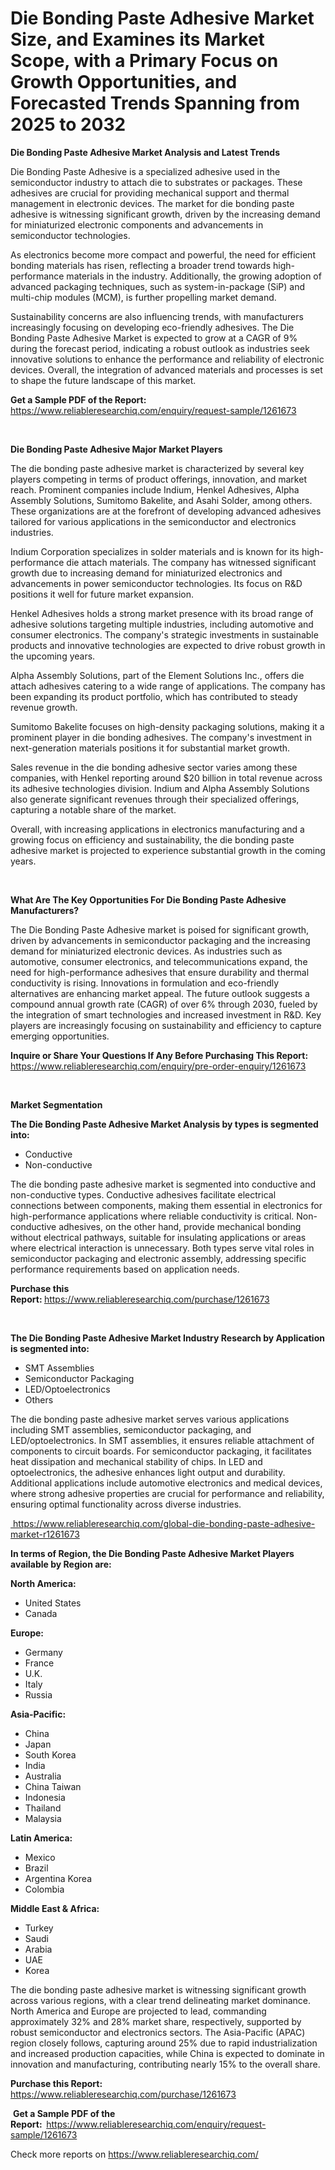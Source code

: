 <p><h1>Die Bonding Paste Adhesive Market Size, and Examines its Market Scope, with a Primary Focus on Growth Opportunities, and Forecasted Trends Spanning from 2025 to 2032</h1></p><p><strong>Die Bonding Paste Adhesive Market Analysis and Latest Trends</strong></p>
<p><p>Die Bonding Paste Adhesive is a specialized adhesive used in the semiconductor industry to attach die to substrates or packages. These adhesives are crucial for providing mechanical support and thermal management in electronic devices. The market for die bonding paste adhesive is witnessing significant growth, driven by the increasing demand for miniaturized electronic components and advancements in semiconductor technologies. </p><p>As electronics become more compact and powerful, the need for efficient bonding materials has risen, reflecting a broader trend towards high-performance materials in the industry. Additionally, the growing adoption of advanced packaging techniques, such as system-in-package (SiP) and multi-chip modules (MCM), is further propelling market demand. </p><p>Sustainability concerns are also influencing trends, with manufacturers increasingly focusing on developing eco-friendly adhesives. The Die Bonding Paste Adhesive Market is expected to grow at a CAGR of 9% during the forecast period, indicating a robust outlook as industries seek innovative solutions to enhance the performance and reliability of electronic devices. Overall, the integration of advanced materials and processes is set to shape the future landscape of this market.</p></p>
<p><strong>Get a Sample PDF of the Report:&nbsp;</strong> <a href="https://www.reliableresearchiq.com/enquiry/request-sample/1261673?utm_campaign=2237&utm_medium=2&utm_source=Github&utm_content=ia&utm_term=02022025&utm_id=die-bonding-paste-adhesive">https://www.reliableresearchiq.com/enquiry/request-sample/1261673</a></p>
<p>&nbsp;</p>
<p><strong>Die Bonding Paste Adhesive Major Market Players</strong></p>
<p><p>The die bonding paste adhesive market is characterized by several key players competing in terms of product offerings, innovation, and market reach. Prominent companies include Indium, Henkel Adhesives, Alpha Assembly Solutions, Sumitomo Bakelite, and Asahi Solder, among others. These organizations are at the forefront of developing advanced adhesives tailored for various applications in the semiconductor and electronics industries.</p><p>Indium Corporation specializes in solder materials and is known for its high-performance die attach materials. The company has witnessed significant growth due to increasing demand for miniaturized electronics and advancements in power semiconductor technologies. Its focus on R&D positions it well for future market expansion.</p><p>Henkel Adhesives holds a strong market presence with its broad range of adhesive solutions targeting multiple industries, including automotive and consumer electronics. The company's strategic investments in sustainable products and innovative technologies are expected to drive robust growth in the upcoming years.</p><p>Alpha Assembly Solutions, part of the Element Solutions Inc., offers die attach adhesives catering to a wide range of applications. The company has been expanding its product portfolio, which has contributed to steady revenue growth.</p><p>Sumitomo Bakelite focuses on high-density packaging solutions, making it a prominent player in die bonding adhesives. The company's investment in next-generation materials positions it for substantial market growth.</p><p>Sales revenue in the die bonding adhesive sector varies among these companies, with Henkel reporting around $20 billion in total revenue across its adhesive technologies division. Indium and Alpha Assembly Solutions also generate significant revenues through their specialized offerings, capturing a notable share of the market.</p><p>Overall, with increasing applications in electronics manufacturing and a growing focus on efficiency and sustainability, the die bonding paste adhesive market is projected to experience substantial growth in the coming years.</p></p>
<p>&nbsp;</p>
<p><strong>What Are The Key Opportunities For Die Bonding Paste Adhesive Manufacturers?</strong></p>
<p><p>The Die Bonding Paste Adhesive market is poised for significant growth, driven by advancements in semiconductor packaging and the increasing demand for miniaturized electronic devices. As industries such as automotive, consumer electronics, and telecommunications expand, the need for high-performance adhesives that ensure durability and thermal conductivity is rising. Innovations in formulation and eco-friendly alternatives are enhancing market appeal. The future outlook suggests a compound annual growth rate (CAGR) of over 6% through 2030, fueled by the integration of smart technologies and increased investment in R&D. Key players are increasingly focusing on sustainability and efficiency to capture emerging opportunities.</p></p>
<p><strong>Inquire or Share Your Questions If Any Before Purchasing This Report:</strong> <a href="https://www.reliableresearchiq.com/enquiry/pre-order-enquiry/1261673?utm_campaign=2237&utm_medium=2&utm_source=Github&utm_content=ia&utm_term=02022025&utm_id=die-bonding-paste-adhesive">https://www.reliableresearchiq.com/enquiry/pre-order-enquiry/1261673</a></p>
<p>&nbsp;</p>
<p><strong>Market Segmentation</strong></p>
<p><strong>The Die Bonding Paste Adhesive Market Analysis by types is segmented into:</strong></p>
<p><ul><li>Conductive</li><li>Non-conductive</li></ul></p>
<p><p>The die bonding paste adhesive market is segmented into conductive and non-conductive types. Conductive adhesives facilitate electrical connections between components, making them essential in electronics for high-performance applications where reliable conductivity is critical. Non-conductive adhesives, on the other hand, provide mechanical bonding without electrical pathways, suitable for insulating applications or areas where electrical interaction is unnecessary. Both types serve vital roles in semiconductor packaging and electronic assembly, addressing specific performance requirements based on application needs.</p></p>
<p><strong>Purchase this Report:&nbsp;</strong><a href="https://www.reliableresearchiq.com/purchase/1261673?utm_campaign=2237&utm_medium=2&utm_source=Github&utm_content=ia&utm_term=02022025&utm_id=die-bonding-paste-adhesive">https://www.reliableresearchiq.com/purchase/1261673</a></p>
<p>&nbsp;</p>
<p><strong>The Die Bonding Paste Adhesive Market Industry Research by Application is segmented into:</strong></p>
<p><ul><li>SMT Assemblies</li><li>Semiconductor Packaging</li><li>LED/Optoelectronics</li><li>Others</li></ul></p>
<p><p>The die bonding paste adhesive market serves various applications including SMT assemblies, semiconductor packaging, and LED/optoelectronics. In SMT assemblies, it ensures reliable attachment of components to circuit boards. For semiconductor packaging, it facilitates heat dissipation and mechanical stability of chips. In LED and optoelectronics, the adhesive enhances light output and durability. Additional applications include automotive electronics and medical devices, where strong adhesive properties are crucial for performance and reliability, ensuring optimal functionality across diverse industries.</p></p>
<p><a href="https://www.reliableresearchiq.com/global-die-bonding-paste-adhesive-market-r1261673?utm_campaign=2237&utm_medium=2&utm_source=Github&utm_content=ia&utm_term=02022025&utm_id=die-bonding-paste-adhesive">&nbsp;https://www.reliableresearchiq.com/global-die-bonding-paste-adhesive-market-r1261673</a></p>
<p><strong>In terms of Region, the Die Bonding Paste Adhesive Market Players available by Region are:</strong></p>
<p>
    <p> <strong> North America: </strong>
        <ul>
            <li>United States</li>
            <li>Canada</li>
        </ul>
        </p> 
    <p> <strong> Europe: </strong>
        <ul>
            <li>Germany</li>
            <li>France</li>
            <li>U.K.</li>
            <li>Italy</li>
            <li>Russia</li>
        </ul>
        </p> 
    <p> <strong> Asia-Pacific: </strong>
        <ul>
            <li>China</li>
            <li>Japan</li>
            <li>South Korea</li>
            <li>India</li>
            <li>Australia</li>
            <li>China Taiwan</li>
            <li>Indonesia</li>
            <li>Thailand</li>
            <li>Malaysia</li>
        </ul>
        </p> 
    <p> <strong> Latin America: </strong>
        <ul>
            <li>Mexico</li>
            <li>Brazil</li>
            <li>Argentina Korea</li>
            <li>Colombia</li>
        </ul>
        </p> 
    <p> <strong> Middle East & Africa: </strong>
        <ul>
            <li>Turkey</li>
            <li>Saudi</li>
            <li>Arabia</li>
            <li>UAE</li>
            <li>Korea</li>
        </ul>
    </p>
    </p>
<p><p>The die bonding paste adhesive market is witnessing significant growth across various regions, with a clear trend delineating market dominance. North America and Europe are projected to lead, commanding approximately 32% and 28% market share, respectively, supported by robust semiconductor and electronics sectors. The Asia-Pacific (APAC) region closely follows, capturing around 25% due to rapid industrialization and increased production capacities, while China is expected to dominate in innovation and manufacturing, contributing nearly 15% to the overall share.</p></p>
<p><strong>Purchase this Report: </strong><a href="https://www.reliableresearchiq.com/purchase/1261673?utm_campaign=2237&utm_medium=2&utm_source=Github&utm_content=ia&utm_term=02022025&utm_id=die-bonding-paste-adhesive">https://www.reliableresearchiq.com/purchase/1261673</a></p>
<p>&nbsp;<strong>Get a Sample PDF of the Report:&nbsp;&nbsp;</strong><a href="https://www.reliableresearchiq.com/enquiry/request-sample/1261673?utm_campaign=2237&utm_medium=2&utm_source=Github&utm_content=ia&utm_term=02022025&utm_id=die-bonding-paste-adhesive">https://www.reliableresearchiq.com/enquiry/request-sample/1261673</a></p>
<p><strong></strong></p>
<p>Check more reports on <a href="https://www.reliableresearchiq.com/?utm_campaign=2237&utm_medium=2&utm_source=Github&utm_content=ia&utm_term=02022025&utm_id=die-bonding-paste-adhesive">https://www.reliableresearchiq.com/</a></p>